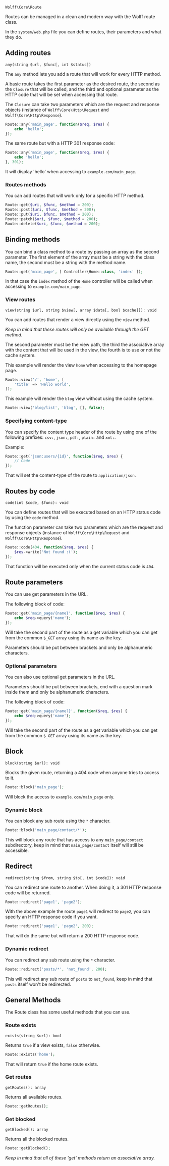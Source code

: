 `Wolff\Core\Route`

Routes can be managed in a clean and modern way with the Wolff route class.

In the `system/web.php` file you can define routes, their parameters and what they do.

## Adding routes

`any(string $url, $func[, int $status])`

The `any` method lets you add a route that will work for every HTTP method.

A basic route takes the first parameter as the desired route, the second as the `Closure` that will be called, and the third and optional parameter as the HTTP code that will be set when accessing that route.

The `Closure` can take two parameters which are the request and response objects (instance of `Wolff\Core\Http\Request` and `Wolff\Core\Http\Response`).

```php
Route::any('main_page', function($req, $res) {
    echo 'hello';
});
```

The same route but with a HTTP 301 response code:

```php
Route::any('main_page', function($req, $res) {
	echo 'hello';
}, 301);
```

It will display 'hello' when accessing to `example.com/main_page`.

### Routes methods

You can add routes that will work only for a specific HTTP method.

```php
Route::get($uri, $func, $method = 200);
Route::post($uri, $func, $method = 200);
Route::put($uri, $func, $method = 200);
Route::patch($uri, $func, $method = 200);
Route::delete($uri, $func, $method = 200);
```

## Binding methods

You can bind a class method to a route by passing an array as the second parameter. The first element of the array must be a string with the class name, the second must be a string with the method name. 

```php
Route::get('main_page', [ Controller\Home::class, 'index' ]);
```

In that case the `index` method of the `Home` controller will be called when accessing to `example.com/main_page`.

### View routes

`view(string $url, string $view[, array $data[, bool $cache]]): void`

You can add routes that render a view directly using the `view` method.

_Keep in mind that these routes will only be available through the GET method._

The second parameter must be the view path, the third the associative array with the content that will be used in the view, the fourth is to use or not the cache system.

This example will render the view `home` when accessing to the homepage page.

```php
Route::view('/', 'home', [
    'title' => 'Hello world',
]);
```

This example will render the `blog` view without using the cache system.

```php
Route::view('blog/list', 'blog', [], false);
```

### Specifying content-type

You can specify the content type header of the route by using one of the following prefixes: `csv:`, `json:`, `pdf:`, `plain:` and `xml:`.

Example:

```php
Route::get('json:users/{id}', function($req, $res) {
	// Code
});
```

That will set the content-type of the route to `application/json`.

## Routes by code

`code(int $code, $func): void`

You can define routes that will be executed based on an HTTP status code by using the `code` method.

The function parameter can take two parameters which are the request and response objects (instance of `Wolff\Core\Http\Request` and `Wolff\Core\Http\Response`).

```php
Route::code(404, function($req, $res) {
    $res->write('Not found :(');
});
```

That function will be executed only when the current status code is `404`.

## Route parameters

You can use get parameters in the URL.

The following block of code:

```php
Route::get('main_page/{name}', function($req, $res) {
	echo $req->query('name');
});
```

Will take the second part of the route as a get variable which you can get from the common `$_GET` array using its name as the key.

Parameters should be put between brackets and only be alphanumeric characters.

### Optional parameters

You can also use optional get parameters in the URL.

Parameters should be put between brackets, end with a question mark inside them and only be alphanumeric characters.

The following block of code:

```php
Route::get('main_page/{name?}', function($req, $res) {
	echo $req->query('name');
});
```

Will take the second part of the route as a get variable which you can get from the common `$_GET` array using its name as the key.

## Block

`block(string $url): void`

Blocks the given route, returning a 404 code when anyone tries to access to it.

```php
Route::block('main_page');
```

Will block the access to `example.com/main_page` only.

### Dynamic block

You can block any sub route using the `*` character.

```php
Route::block('main_page/contact/*');
```

This will block any route that has access to any `main_page/contact` subdirectory, keep in mind that `main_page/contact` itself will still be accessible.

## Redirect

`redirect(string $from, string $to[, int $code]): void`

You can redirect one route to another. When doing it, a 301 HTTP response code will be returned.

```php
Route::redirect('page1', 'page2');
```

With the above example the route `page1` will redirect to `page2`, you can specify an HTTP response code if you want.

```php
Route::redirect('page1', 'page2', 200);
```

That will do the same but will return a 200 HTTP response code.

### Dynamic redirect 

You can redirect any sub route using the `*` character.

```php
Route::redirect('posts/*', 'not_found', 200);
```

This will redirect any sub route of `posts` to `not_found`, keep in mind that `posts` itself won't be redirected.

## General Methods

The Route class has some useful methods that you can use.

### Route exists

`exists(string $url): bool`

Returns `true` if a view exists, `false` otherwise.

```php
Route::exists('home');
```

That will return `true` if the home route exists.

### Get routes

`getRoutes(): array`

Returns all available routes.

```php
Route::getRoutes();
```

### Get blocked

`getBlocked(): array`

Returns all the blocked routes.

```php
Route::getBlocked();
```

_Keep in mind that all of these 'get' methods return an associative array._
